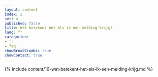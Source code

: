 ```yaml
---
layout: content
index: 2
set: 4
published: false
title: Wat betekent het als ik een melding krijg? 
lang: fr
categories:
- fr
- faq
showBreadCrumbs: true
showContact: true
---
```

{% include content/16-wat-betekent-het-als-ik-een-melding-krijg.md %}
